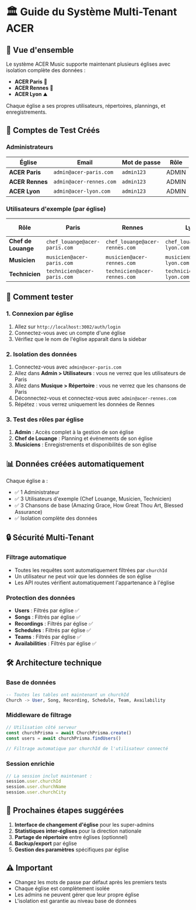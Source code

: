 # 🏛️ Guide du Système Multi-Tenant ACER

## 📖 Vue d'ensemble

Le système ACER Music supporte maintenant plusieurs églises avec isolation complète des données :

- **ACER Paris** 🗼
- **ACER Rennes** 🌊  
- **ACER Lyon** ⛰️

Chaque église a ses propres utilisateurs, répertoires, plannings, et enregistrements.

## 👥 Comptes de Test Créés

### Administrateurs
| Église | Email | Mot de passe | Rôle |
|--------|--------|--------------|------|
| **ACER Paris** | `admin@acer-paris.com` | `admin123` | ADMIN |
| **ACER Rennes** | `admin@acer-rennes.com` | `admin123` | ADMIN |
| **ACER Lyon** | `admin@acer-lyon.com` | `admin123` | ADMIN |

### Utilisateurs d'exemple (par église)
| Rôle | Paris | Rennes | Lyon | Mot de passe |
|------|-------|---------|------|--------------|
| **Chef de Louange** | `chef_louange@acer-paris.com` | `chef_louange@acer-rennes.com` | `chef_louange@acer-lyon.com` | `password123` |
| **Musicien** | `musicien@acer-paris.com` | `musicien@acer-rennes.com` | `musicien@acer-lyon.com` | `password123` |
| **Technicien** | `technicien@acer-paris.com` | `technicien@acer-rennes.com` | `technicien@acer-lyon.com` | `password123` |

## 🔧 Comment tester

### 1. Connexion par église
1. Allez sur `http://localhost:3002/auth/login`
2. Connectez-vous avec un compte d'une église
3. Vérifiez que le nom de l'église apparaît dans la sidebar

### 2. Isolation des données
1. Connectez-vous avec `admin@acer-paris.com`
2. Allez dans **Admin > Utilisateurs** : vous ne verrez que les utilisateurs de Paris
3. Allez dans **Musique > Répertoire** : vous ne verrez que les chansons de Paris
4. Déconnectez-vous et connectez-vous avec `admin@acer-rennes.com`
5. Répétez : vous verrez uniquement les données de Rennes

### 3. Test des rôles par église
1. **Admin** : Accès complet à la gestion de son église
2. **Chef de Louange** : Planning et événements de son église
3. **Musiciens** : Enregistrements et disponibilités de son église

## 📊 Données créées automatiquement

Chaque église a :
- ✅ 1 Administrateur
- ✅ 3 Utilisateurs d'exemple (Chef Louange, Musicien, Technicien)
- ✅ 3 Chansons de base (Amazing Grace, How Great Thou Art, Blessed Assurance)
- ✅ Isolation complète des données

## 🔒 Sécurité Multi-Tenant

### Filtrage automatique
- Toutes les requêtes sont automatiquement filtrées par `churchId`
- Un utilisateur ne peut voir que les données de son église
- Les API routes vérifient automatiquement l'appartenance à l'église

### Protection des données
- **Users** : Filtrés par église ✅
- **Songs** : Filtrés par église ✅
- **Recordings** : Filtrés par église ✅
- **Schedules** : Filtrés par église ✅
- **Teams** : Filtrés par église ✅
- **Availabilities** : Filtrés par église ✅

## 🛠️ Architecture technique

### Base de données
```sql
-- Toutes les tables ont maintenant un churchId
Church -> User, Song, Recording, Schedule, Team, Availability
```

### Middleware de filtrage
```typescript
// Utilisation côté serveur
const churchPrisma = await ChurchPrisma.create()
const users = await churchPrisma.findUsers()

// Filtrage automatique par churchId de l'utilisateur connecté
```

### Session enrichie
```typescript
// La session inclut maintenant :
session.user.churchId
session.user.churchName
session.user.churchCity
```

## 🎯 Prochaines étapes suggérées

1. **Interface de changement d'église** pour les super-admins
2. **Statistiques inter-églises** pour la direction nationale
3. **Partage de répertoire** entre églises (optionnel)
4. **Backup/export** par église
5. **Gestion des paramètres** spécifiques par église

## ⚠️ Important

- Changez les mots de passe par défaut après les premiers tests
- Chaque église est complètement isolée
- Les admins ne peuvent gérer que leur propre église
- L'isolation est garantie au niveau base de données